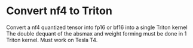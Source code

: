 # Convert nf4 to Triton
 Convert a nf4 quantized tensor into fp16 or bf16 into a single Triton kernel The double dequant of the absmax and weight forming must be done in 1 Triton kernel. Must work on Tesla T4.
